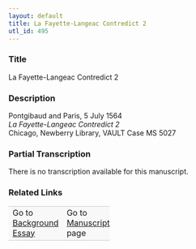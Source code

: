 ```yaml
---  
layout: default  
title: La Fayette-Langeac Contredict 2  
utl_id: 495
---
```


### Title

La Fayette-Langeac Contredict 2

### Description

<p>Pontgibaud and Paris, 5 July 1564<br /><em>La Fayette-Langeac Contredict 2</em><br />
Chicago, Newberry Library, VAULT Case MS 5027</p>



### Partial Transcription

<p>There is no transcription available for this manuscript.</p>



### Related Links

<table border="0.5" cellpadding="1" cellspacing="1" style="width: 200px; background-color:#F8F8F8;">
    <tbody style="border-color:#ccc">
        <tr style="border-color:#ccc">
            <td>Go to <a href="https://centerfordigitalhumanities.github.io/Newberry-French-paleography/essay/495" target="_blank">Background Essay</a></td>
            <td>Go to <a href="https://centerfordigitalhumanities.github.io/Newberry-French-paleography/www/record.html?id=495" target="_blank">Manuscript</a> page</td>
        </tr>
    </tbody>
</table>
